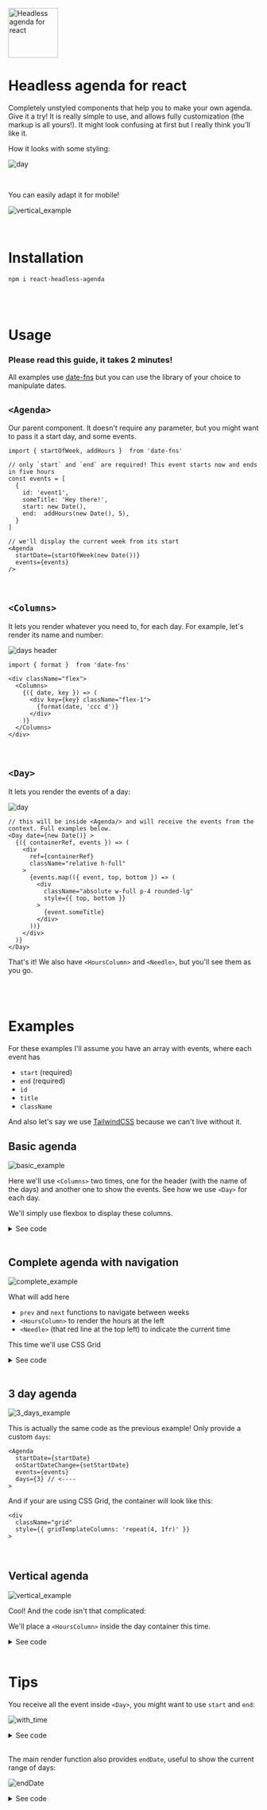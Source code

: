 <img
  src="./assets/logo.svg"
  alt="Headless agenda for react"
  width="100"
/>
# Headless agenda for react
Completely unstyled components that help you to make your own agenda. Give it a try! It is really simple to use, and allows fully customization (the markup is all yours!). It might look confusing at first but I really think you'll like it.

How it looks with some styling:

![day](./assets/complete_agenda.png)

<br>

You can easily adapt it for mobile!
<br>

![vertical_example](./assets/vertical_example.gif)


<br>

# Installation

```bash
npm i react-headless-agenda
```

<br>
<br>

# Usage
### Please read this guide, it takes 2 minutes!
All examples use [date-fns](https://www.npmjs.com/package/date-fns) but you can use the library of your choice to manipulate dates.

## `<Agenda>`
Our parent component. It doesn't require any parameter, but you might want to pass it a start day, and some events.

```tsx
import { startOfWeek, addHours }  from 'date-fns'

// only `start` and `end` are required! This event starts now and ends in five hours
const events = [
  {
    id: 'event1',
    someTitle: 'Hey there!',
    start: new Date(),
    end:  addHours(new Date(), 5),
  }
]

// we'll display the current week from its start
<Agenda
  startDate={startOfWeek(new Date())}
  events={events}
/>
```

<br>

## `<Columns>`

It lets you render whatever you need to, for each day. For example, let's render its name and number:

![days header](./assets/days_header.png)

```tsx
import { format }  from 'date-fns'

<div className="flex">
  <Columns>
    {({ date, key }) => (
      <div key={key} className="flex-1">
        {format(date, 'ccc d')}
      </div>
    )}
  </Columns>
</div>
```

<br>

## `<Day>`

It lets you render the events of a day:

![day](./assets/day.png)

```tsx
// this will be inside <Agenda/> and will receive the events from the context. Full examples below.
<Day date={new Date()} >
  {({ containerRef, events }) => (
    <div
      ref={containerRef}
      className="relative h-full"
    >
      {events.map(({ event, top, bottom }) => (
        <div
          className="absolute w-full p-4 rounded-lg"
          style={{ top, bottom }}
        >
          {event.someTitle}
        </div>
      ))}
    </div>
  )}
</Day>
```

That's it! We also have `<HoursColumn>` and `<Needle>`, but you'll see them as you go.

<br>
<br>

# Examples

For these examples I'll assume you have an array with events, where each event has
  - `start` (required)
  - `end` (required)
  - `id`
  - `title`
  - `className`

And also let's say we use [TailwindCSS](https://tailwindcss.com/) because we can't live without it.


## Basic agenda

![basic_example](./assets/basic_agenda.png)

Here we'll use `<Columns>` two times, one for the header (with the name of the days) and another one to show the events. See how we use `<Day>` for each day.

We'll simply use flexbox to display these columns.

<details>
  <summary>See code</summary>

  <br>

  ```tsx
    import Agenda, { Columns, HoursColumn, Day, Needle } from 'react-headless-agenda'
    import { format } from 'date-fns'

    const Event = ({ title, top, bottom, className }) => (
      <div
        className={`absolute w-full p-4 rounded-lg ${className}`}
        style={{ top, bottom }}
      >
        {title}
      </div>
    )

    export default function BasicAgenda() {
      return (
        <Agenda
          startDate={new Date()}
          events={events}
        >
          {() => (
            <>
              <div className="flex mb-10">
                <Columns>
                  {({ date, key }) => (
                    <div key={key} className="text-center flex-1">
                      {format(date, 'ccc d')}
                    </div>
                  )}
                </Columns>
              </div>
              <div
                className="flex gap-4"
                style={{ height: 700 }}
              >
                <Columns>
                  {({ date, key }) => (
                    <Day key={key} date={date} >
                      {({ containerRef, events }) => (
                        <div
                          ref={containerRef}
                          className="relative h-full flex-1"
                        >
                          {events.map(({ event, top, bottom }) => (
                            <Event
                              key={event.id}
                              top={top}
                              bottom={bottom}
                              {...event}
                            />
                          ))}
                        </div>
                      )}
                    </Day>
                  )}
                </Columns>
              </div>
            </>
          )}
        </Agenda>
      )
    }
  ```
</details>

<br>

## Complete agenda with navigation

![complete_example](./assets/complete_agenda.png)

What will add here
- `prev` and `next` functions to navigate between weeks
- `<HoursColumn>` to render the hours at the left
- `<Needle>` (that red line at the top left) to indicate the current time

This time we'll use CSS Grid

<details>
  <summary>See code</summary>

  <br>

  ```tsx
    import Agenda, { Columns, HoursColumn, Day, Needle } from 'react-headless-agenda'
    import { format } from 'date-fns'
    import { useState } from 'react'

    const Event = ({ title, top, bottom, className }) => (
      <div
        className={`absolute w-full p-4 rounded-lg ${className}`}
        style={{ top, bottom }}
      >
        {title}
      </div>
    )

    export default function CompleteAgenda() {

      const [startDate, setStartDate] = useState(new Date())

      return (
        <Agenda
          startDate={startDate}
          onStartDateChange={setStartDate}
          events={events}
        >
          {({ prev, next }) => (
            <>
              <div className="flex justify-center gap-x-5 items-center mb-10">
                <CaretLeft onClick={prev} />
                <h5>{format(startDate, 'MMMM')}</h5>
                <CaretRight onClick={next} />
              </div>
              <div
                className="grid gap-4"
                style={{ gridTemplateColumns: 'repeat(8, 1fr)' }}
              >
                <div />
                <Columns>
                  {({ date, key }) => (
                    <div key={key} className="text-center">
                      {format(date, 'ccc d')}
                    </div>
                  )}
                </Columns>
                <div className="text-center">
                  <HoursColumn>
                    {({ hour }) => (
                      <div key={hour} className="opacity-30 py-1">
                        {hour} hs
                      </div>
                    )}
                  </HoursColumn>
                </div>
                <Columns>
                  {({ date, key }) => (
                    <Day key={key} date={date} >
                      {({ containerRef, events }) => (
                        <div
                          ref={containerRef}
                          className="relative h-full"
                        >
                          {events.map(({ event, top, bottom }) => (
                            <Event key={event.title} {...event} top={top} bottom={bottom} />
                          ))}
                          <Needle>
                            {({ top }) => (
                              <div
                                className="absolute h-1 bg-red-400 z-40 w-full"
                                style={{ top }}
                              />
                            )}
                          </Needle>
                        </div>
                      )}
                    </Day>
                  )}
                </Columns>
              </div>
            </>
          )}
        </Agenda>
      )
    }
  ```
</details>

<br>

## 3 day agenda

![3_days_example](./assets/3_days.png)

This is actually the same code as the previous example! Only provide a custom `days`:

```tsx
<Agenda
  startDate={startDate}
  onStartDateChange={setStartDate}
  events={events}
  days={3} // <----
>
```
And if your are using CSS Grid, the container will look like this:

```tsx
<div
  className="grid"
  style={{ gridTemplateColumns: 'repeat(4, 1fr)' }}
>
```

<br>

## Vertical agenda

![vertical_example](./assets/vertical_example.gif)

Cool! And the code isn't that complicated:

We'll place a `<HoursColumn>` inside the day container this time.

<details>
  <summary>See code</summary>

  <br>

  ```tsx
    const Event = ({ title, top, bottom, className }) => (
      <div
        className={`absolute w-full p-4 rounded-lg ${className}`}
        style={{ top, bottom }}
      >
        {title}
      </div>
    )

    export default function VerticalAgendaDemo() {

      return (
        <Agenda events={events} >
          {() => (
            <Columns>
              {({ date, key }) => (
                <Day key={key} date={date} >
                  {({ containerRef, events }) => (
                    <div>
                      <h4 className="mt-6 py-4">
                        {format(date, 'EEEE d')}
                      </h4>
                      <div
                        ref={containerRef}
                        className="flex gap-x-3"
                      >
                        <div>
                          <HoursColumn>
                            {({ hour }) => (
                              <div key={hour} className="opacity-30 py-1">
                                {hour} hs
                              </div>
                            )}
                          </HoursColumn>
                        </div>
                        <div className="flex-1 relative">
                          {events.map(({ event, top, bottom }) => (
                            <Event
                              key={event.id}
                              top={top}
                              bottom={bottom}
                              {...event}
                            />
                          ))}
                        </div>
                      </div>
                    </div>
                  )}
                </Day>
              )}
            </Columns>
          )}
        </Agenda>
      )
    }
  ```
</details>

<br>

# Tips

You receive all the event inside `<Day>`, you might want to use `start` and `end`:

![with_time](./assets/with_time.png)

<details>
  <summary>See code</summary>

  <br>

  ```tsx
    const Event = ({ title, top, bottom, className, start, end }) => (
      <div
        className={`absolute w-full p-4 rounded-lg ${className}`}
        style={{ top, bottom }}
      >
        {title}
        <br />
        {format(start, 'HH:mm')}
        &nbsp;-&nbsp;
        {format(end, 'HH:mm')}
      </div>
    )
  ```
</details>

<br>

The main render function also provides `endDate`, useful to show the current range of days:

![endDate](./assets/endDate.png)

<details>
  <summary>See code</summary>

  <br>

  ```tsx
    function MyAgenda() {
      const [startDate, setStartDate] = useState(new Date())
      return (
        <Agenda
          startDate={startDate}
          onStartDateChange={setStartDate}
          events={events}
        >
          {({ prev, next, endDate }) => (
            <div className="flex justify-center gap-x-5 items-center">
              <CaretLeft onClick={prev} />
              <h5>
                {format(startDate, 'd/M')}
                &nbsp; - &nbsp;
                {format(endDate, 'd/M')}
              </h5>
              <CaretRight onClick={next} />
            </div>
          )}
        </Agenda>
      )
    }
  ```
</details>
